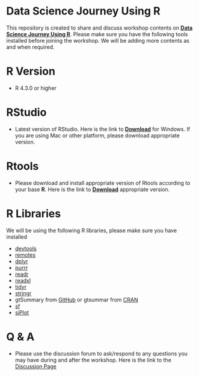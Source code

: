 # Data Science Journey Using R
This repository is created to share and discuss workshop contents on [**Data Science Journey Using R**](https://cfdra.com/news-event/data-science-using-r). Please make sure you have the following tools installed before joining the workshop. We will be adding more contents as and when required. 

# R Version
- R 4.3.0 or higher
  
# RStudio
- Latest version of RStudio. Here is the link to [**Download**](https://posit.co/download/rstudio-desktop/) for Windows. If you are using Mac or other platform, please download appropriate version.

# Rtools
- Please download and install appropriate version of Rtools according to your base **R**. Here is the link to [**Download**](https://cran.r-project.org/bin/windows/Rtools/) appropriate version.

# R Libraries 
We will be using the following R libraries, please make sure you have installed

- [devtools](https://devtools.r-lib.org/)
- [remotes](https://remotes.r-lib.org/)
- [dplyr](https://dplyr.tidyverse.org/)
- [purrr](https://purrr.tidyverse.org/)
- [readr](https://readr.tidyverse.org/)
- [readxl](https://readxl.tidyverse.org/)
- [tidyr](https://tidyr.tidyverse.org/)
- [stringr](https://stringr.tidyverse.org/)
- gtSummary from [GitHub](https://github.com/ddsjoberg/gtsummary) or gtsummar from [CRAN](https://cran.r-project.org/web/packages/gtsummary/index.html)
- [sf](https://r-spatial.github.io/sf/)
- [sjPlot](https://strengejacke.github.io/sjPlot/)


# Q & A
- Please use the discussion forum to ask/respond to any questions you may have during and after the workshop. Here is the link to the [Discussion Page](https://github.com/jaynal83/dsjr/discussions) 
